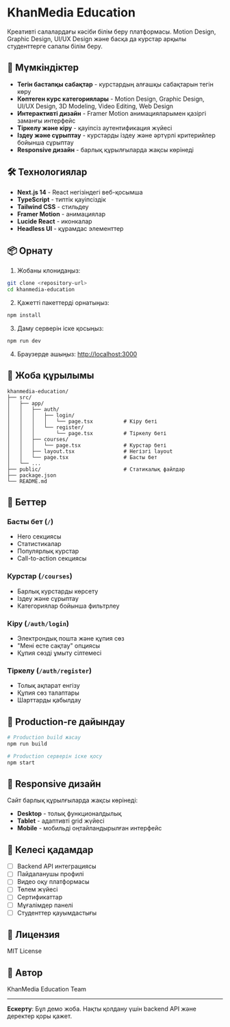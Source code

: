 # KhanMedia Education

Креативті салалардағы кәсіби білім беру платформасы. Motion Design, Graphic Design, UI/UX Design және басқа да курстар арқылы студенттерге сапалы білім беру.

## 🚀 Мүмкіндіктер

- **Тегін бастапқы сабақтар** - курстардың алғашқы сабақтарын тегін көру
- **Көптеген курс категориялары** - Motion Design, Graphic Design, UI/UX Design, 3D Modeling, Video Editing, Web Design
- **Интерактивті дизайн** - Framer Motion анимацияларымен қазіргі заманғы интерфейс
- **Тіркелу және кіру** - қауіпсіз аутентификация жүйесі
- **Іздеу және сұрыптау** - курстарды іздеу және әртүрлі критерийлер бойынша сұрыптау
- **Responsive дизайн** - барлық құрылғыларда жақсы көрінеді

## 🛠 Технологиялар

- **Next.js 14** - React негізіндегі веб-қосымша
- **TypeScript** - типтік қауіпсіздік
- **Tailwind CSS** - стильдеу
- **Framer Motion** - анимациялар
- **Lucide React** - иконкалар
- **Headless UI** - құрамдас элементтер

## 📦 Орнату

1. Жобаны клонидаңыз:
```bash
git clone <repository-url>
cd khanmedia-education
```

2. Қажетті пакеттерді орнатыңыз:
```bash
npm install
```

3. Даму серверін іске қосыңыз:
```bash
npm run dev
```

4. Браузерде ашыңыз: [http://localhost:3000](http://localhost:3000)

## 📁 Жоба құрылымы

```
khanmedia-education/
├── src/
│   ├── app/
│   │   ├── auth/
│   │   │   ├── login/
│   │   │   │   └── page.tsx          # Кіру беті
│   │   │   └── register/
│   │   │       └── page.tsx          # Тіркелу беті
│   │   ├── courses/
│   │   │   └── page.tsx              # Курстар беті
│   │   ├── layout.tsx                # Негізгі layout
│   │   └── page.tsx                  # Басты бет
│   └── ...
├── public/                           # Статикалық файлдар
├── package.json
└── README.md
```

## 🎨 Беттер

### Басты бет (`/`)
- Hero секциясы
- Статистикалар
- Популярлық курстар
- Call-to-action секциясы

### Курстар (`/courses`)
- Барлық курстарды көрсету
- Іздеу және сұрыптау
- Категориялар бойынша фильтрлеу

### Кіру (`/auth/login`)
- Электрондық пошта және құпия сөз
- "Мені есте сақтау" опциясы
- Құпия сөзді ұмыту сілтемесі

### Тіркелу (`/auth/register`)
- Толық ақпарат енгізу
- Құпия сөз талаптары
- Шарттарды қабылдау

## 🚀 Production-ге дайындау

```bash
# Production build жасау
npm run build

# Production серверін іске қосу
npm start
```

## 📱 Responsive дизайн

Сайт барлық құрылғыларда жақсы көрінеді:
- **Desktop** - толық функционалдылық
- **Tablet** - адаптивті grid жүйесі
- **Mobile** - мобильді оңтайландырылған интерфейс

## 🎯 Келесі қадамдар

- [ ] Backend API интеграциясы
- [ ] Пайдаланушы профилі
- [ ] Видео оқу платформасы
- [ ] Төлем жүйесі
- [ ] Сертификаттар
- [ ] Мұғалімдер панелі
- [ ] Студенттер қауымдастығы

## 📄 Лицензия

MIT License

## 👥 Автор

KhanMedia Education Team

---

**Ескерту**: Бұл демо жоба. Нақты қолдану үшін backend API және деректер қоры қажет.
